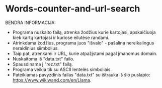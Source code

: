 # Words-counter-and-url-search

BENDRA INFORMACIJA:

- Programa nuskaito failą, atrenka žodžius kurie kartojasi, apskaičiuoja kiek kartų kartojasi ir kuriose eilutėse randami.
- Atrinkdama žodžius, programa juos "išvalo" - pašalina nereikalingus neraidinius siimbolius.
- Taip pat, atrenkami ir URL, kurie atpažįstami pagal įmanomus domain.
- Nuskaitoma iš "data.txt" failo.
- Spausdinama į "rez.txt" failą.
- Programa veikia tik su ASCII lentelės simboliais.
- Pateikiamas pavyzdinis failas "data.txt" su ištrauka iš šio puslapio: https://www.wikiwand.com/en/Llama.
